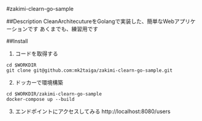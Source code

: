 #zakimi-clearn-go-sample

##Description
CleanArchitecutureをGolangで実装した、簡単なWebアプリケーションです
あくまでも、練習用です

##Install
1. コードを取得する
```
cd $WORKDIR
git clone git@github.com:mk2taiga/zakimi-clearn-go-sample.git
```

2. ドッカーで環境構築
```
cd $WORKDIR/zakimi-clearn-go-sample
docker-compose up --build
```

3. エンドポイントにアクセスしてみる
http://localhost:8080/users
